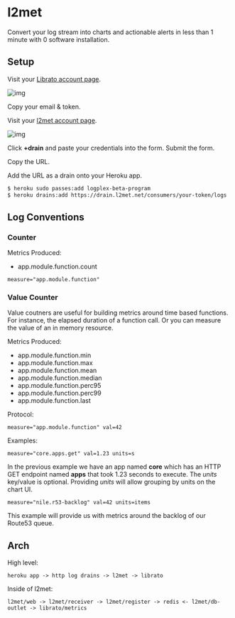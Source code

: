 # l2met

Convert your log stream into charts and actionable alerts in less than 1 minute
with 0 software installation.

## Setup

Visit your [Librato account page](https://metrics.librato.com/account).

![img](http://f.cl.ly/items/3f3S382I352E2Q2C0Q44/Screen%20Shot%202012-10-22%20at%209.14.41%20PM.png)

Copy your email & token.

Visit your [l2met account page](https://www.l2met.net/).

![img](http://f.cl.ly/items/230p0B0b0h2u2A341c24/Screen%20Shot%202012-10-22%20at%209.18.56%20PM.png)

Click **+drain** and paste your credentials into the form. Submit the form.

Copy the URL.

Add the URL as a drain onto your Heroku app.

```bash
$ heroku sudo passes:add logplex-beta-program
$ heroku drains:add https://drain.l2met.net/consumers/your-token/logs
```

## Log Conventions

### Counter

Metrics Produced:

* app.module.function.count

```
measure="app.module.function"
```

### Value Counter

Value coutners are useful for building metrics around time based functions. For instance, the elapsed duration of a function call. Or you can measure the value of an in memory resource.

Metrics Produced:

* app.module.function.min
* app.module.function.max
* app.module.function.mean
* app.module.function.median
* app.module.function.perc95
* app.module.function.perc99
* app.module.function.last

Protocol:

```
measure="app.module.function" val=42
```

Examples:

```
measure="core.apps.get" val=1.23 units=s
```

In the previous example we have an app named **core** which has an HTTP GET endpoint named **apps** that took 1.23 seconds to execute. The *units* key/value is optional. Providing *units* will allow grouping by units on the chart UI.


```
measure="nile.r53-backlog" val=42 units=items
```

This example will provide us with metrics around the backlog of our Route53 queue.
## Arch

High level:

```
heroku app -> http log drains -> l2met -> librato
```

Inside of l2met:

```
l2met/web -> l2met/receiver -> l2met/register -> redis <- l2met/db-outlet -> librato/metrics
```
